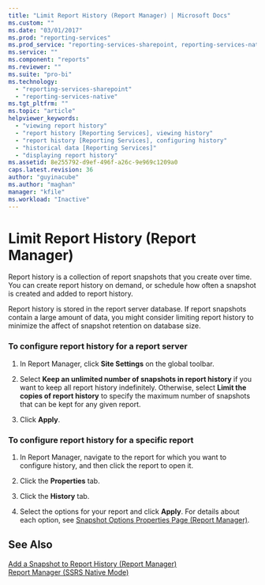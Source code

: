 ```yaml
---
title: "Limit Report History (Report Manager) | Microsoft Docs"
ms.custom: ""
ms.date: "03/01/2017"
ms.prod: "reporting-services"
ms.prod_service: "reporting-services-sharepoint, reporting-services-native"
ms.service: ""
ms.component: "reports"
ms.reviewer: ""
ms.suite: "pro-bi"
ms.technology: 
  - "reporting-services-sharepoint"
  - "reporting-services-native"
ms.tgt_pltfrm: ""
ms.topic: "article"
helpviewer_keywords: 
  - "viewing report history"
  - "report history [Reporting Services], viewing history"
  - "report history [Reporting Services], configuring history"
  - "historical data [Reporting Services]"
  - "displaying report history"
ms.assetid: 8e255792-d9ef-496f-a26c-9e969c1209a0
caps.latest.revision: 36
author: "guyinacube"
ms.author: "maghan"
manager: "kfile"
ms.workload: "Inactive"
---
```

# Limit Report History (Report Manager)
  Report history is a collection of report snapshots that you create over time. You can create report history on demand, or schedule how often a snapshot is created and added to report history.  
  
 Report history is stored in the report server database. If report snapshots contain a large amount of data, you might consider limiting report history to minimize the affect of snapshot retention on database size.  
  
### To configure report history for a report server  
  
1.  In Report Manager, click **Site Settings** on the global toolbar.  
  
2.  Select **Keep an unlimited number of snapshots in report history** if you want to keep all report history indefinitely. Otherwise, select **Limit the copies of report history** to specify the maximum number of snapshots that can be kept for any given report.  
  
3.  Click **Apply**.  
  
### To configure report history for a specific report  
  
1.  In Report Manager, navigate to the report for which you want to configure history, and then click the report to open it.  
  
2.  Click the **Properties** tab.  
  
3.  Click the **History** tab.  
  
4.  Select the options for your report and click **Apply**. For details about each option, see [Snapshot Options Properties Page &#40;Report Manager&#41;](http://msdn.microsoft.com/library/f6641f59-5267-4f57-8957-63b93d1a9679).  
  
## See Also  
 [Add a Snapshot to Report History &#40;Report Manager&#41;](../../reporting-services/report-server/add-a-snapshot-to-report-history-report-manager.md)   
 [Report Manager  &#40;SSRS Native Mode&#41;](http://msdn.microsoft.com/library/80949f9d-58f5-48e3-9342-9e9bf4e57896)  
  
  
